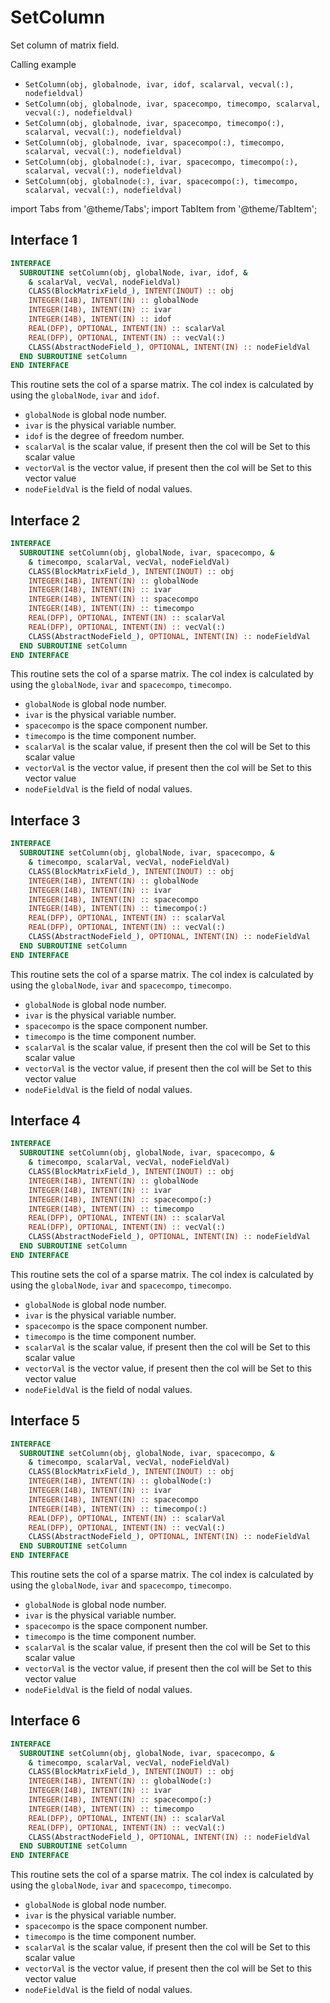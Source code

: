 # SetColumn

Set column of matrix field.

Calling example

- `SetColumn(obj, globalnode, ivar, idof, scalarval, vecval(:), nodefieldval)`
- `SetColumn(obj, globalnode, ivar, spacecompo, timecompo, scalarval, vecval(:), nodefieldval)`
- `SetColumn(obj, globalnode, ivar, spacecompo, timecompo(:), scalarval, vecval(:), nodefieldval)`
- `SetColumn(obj, globalnode, ivar, spacecompo(:), timecompo, scalarval, vecval(:), nodefieldval)`
- `SetColumn(obj, globalnode(:), ivar, spacecompo, timecompo(:), scalarval, vecval(:), nodefieldval)`
- `SetColumn(obj, globalnode(:), ivar, spacecompo(:), timecompo, scalarval, vecval(:), nodefieldval)`

import Tabs from '@theme/Tabs';
import TabItem from '@theme/TabItem';

## Interface 1

<Tabs>
<TabItem value="interface" label="܀ See Interface" default>

```fortran
INTERFACE
  SUBROUTINE setColumn(obj, globalNode, ivar, idof, &
    & scalarVal, vecVal, nodeFieldVal)
    CLASS(BlockMatrixField_), INTENT(INOUT) :: obj
    INTEGER(I4B), INTENT(IN) :: globalNode
    INTEGER(I4B), INTENT(IN) :: ivar
    INTEGER(I4B), INTENT(IN) :: idof
    REAL(DFP), OPTIONAL, INTENT(IN) :: scalarVal
    REAL(DFP), OPTIONAL, INTENT(IN) :: vecVal(:)
    CLASS(AbstractNodeField_), OPTIONAL, INTENT(IN) :: nodeFieldVal
  END SUBROUTINE setColumn
END INTERFACE
```

This routine sets the col of a sparse matrix. The col index is calculated by using the `globalNode`, `ivar` and `idof`.

- `globalNode` is global node number.
- `ivar` is the physical variable number.
- `idof` is the degree of freedom number.
- `scalarVal` is the scalar value, if present then the col will be Set to
this scalar value
- `vectorVal` is the vector value, if present then the col will be Set to
this vector value
- `nodeFieldVal` is the field of nodal values.

</TabItem>

<TabItem value="close" label="↢" default>

</TabItem>
</Tabs>

## Interface 2

<Tabs>
<TabItem value="interface" label="܀ See Interface" default>

```fortran
INTERFACE
  SUBROUTINE setColumn(obj, globalNode, ivar, spacecompo, &
    & timecompo, scalarVal, vecVal, nodeFieldVal)
    CLASS(BlockMatrixField_), INTENT(INOUT) :: obj
    INTEGER(I4B), INTENT(IN) :: globalNode
    INTEGER(I4B), INTENT(IN) :: ivar
    INTEGER(I4B), INTENT(IN) :: spacecompo
    INTEGER(I4B), INTENT(IN) :: timecompo
    REAL(DFP), OPTIONAL, INTENT(IN) :: scalarVal
    REAL(DFP), OPTIONAL, INTENT(IN) :: vecVal(:)
    CLASS(AbstractNodeField_), OPTIONAL, INTENT(IN) :: nodeFieldVal
  END SUBROUTINE setColumn
END INTERFACE
```

This routine sets the col of a sparse matrix. The col index is calculated by using the `globalNode`, `ivar` and `spacecompo`, `timecompo`.

- `globalNode` is global node number.
- `ivar` is the physical variable number.
- `spacecompo` is the space component number.
- `timecompo` is the time component number.
- `scalarVal` is the scalar value, if present then the col will be Set to
this scalar value
- `vectorVal` is the vector value, if present then the col will be Set to
this vector value
- `nodeFieldVal` is the field of nodal values.

</TabItem>

<TabItem value="close" label="↢" default>

</TabItem>
</Tabs>

## Interface 3

<Tabs>
<TabItem value="interface" label="܀ See Interface" default>

```fortran
INTERFACE
  SUBROUTINE setColumn(obj, globalNode, ivar, spacecompo, &
    & timecompo, scalarVal, vecVal, nodeFieldVal)
    CLASS(BlockMatrixField_), INTENT(INOUT) :: obj
    INTEGER(I4B), INTENT(IN) :: globalNode
    INTEGER(I4B), INTENT(IN) :: ivar
    INTEGER(I4B), INTENT(IN) :: spacecompo
    INTEGER(I4B), INTENT(IN) :: timecompo(:)
    REAL(DFP), OPTIONAL, INTENT(IN) :: scalarVal
    REAL(DFP), OPTIONAL, INTENT(IN) :: vecVal(:)
    CLASS(AbstractNodeField_), OPTIONAL, INTENT(IN) :: nodeFieldVal
  END SUBROUTINE setColumn
END INTERFACE
```

This routine sets the col of a sparse matrix. The col index is calculated by using the `globalNode`, `ivar` and `spacecompo`, `timecompo`.

- `globalNode` is global node number.
- `ivar` is the physical variable number.
- `spacecompo` is the space component number.
- `timecompo` is the time component number.
- `scalarVal` is the scalar value, if present then the col will be Set to
this scalar value
- `vectorVal` is the vector value, if present then the col will be Set to
this vector value
- `nodeFieldVal` is the field of nodal values.

</TabItem>

<TabItem value="close" label="↢" default>

</TabItem>
</Tabs>

## Interface 4

<Tabs>
<TabItem value="interface" label="܀ See Interface" default>

```fortran
INTERFACE
  SUBROUTINE setColumn(obj, globalNode, ivar, spacecompo, &
    & timecompo, scalarVal, vecVal, nodeFieldVal)
    CLASS(BlockMatrixField_), INTENT(INOUT) :: obj
    INTEGER(I4B), INTENT(IN) :: globalNode
    INTEGER(I4B), INTENT(IN) :: ivar
    INTEGER(I4B), INTENT(IN) :: spacecompo(:)
    INTEGER(I4B), INTENT(IN) :: timecompo
    REAL(DFP), OPTIONAL, INTENT(IN) :: scalarVal
    REAL(DFP), OPTIONAL, INTENT(IN) :: vecVal(:)
    CLASS(AbstractNodeField_), OPTIONAL, INTENT(IN) :: nodeFieldVal
  END SUBROUTINE setColumn
END INTERFACE
```

This routine sets the col of a sparse matrix. The col index is calculated by using the `globalNode`, `ivar` and `spacecompo`, `timecompo`.

- `globalNode` is global node number.
- `ivar` is the physical variable number.
- `spacecompo` is the space component number.
- `timecompo` is the time component number.
- `scalarVal` is the scalar value, if present then the col will be Set to
this scalar value
- `vectorVal` is the vector value, if present then the col will be Set to
this vector value
- `nodeFieldVal` is the field of nodal values.

</TabItem>

<TabItem value="close" label="↢" default>

</TabItem>
</Tabs>

## Interface 5

<Tabs>
<TabItem value="interface" label="܀ See Interface" default>

```fortran
INTERFACE
  SUBROUTINE setColumn(obj, globalNode, ivar, spacecompo, &
    & timecompo, scalarVal, vecVal, nodeFieldVal)
    CLASS(BlockMatrixField_), INTENT(INOUT) :: obj
    INTEGER(I4B), INTENT(IN) :: globalNode(:)
    INTEGER(I4B), INTENT(IN) :: ivar
    INTEGER(I4B), INTENT(IN) :: spacecompo
    INTEGER(I4B), INTENT(IN) :: timecompo(:)
    REAL(DFP), OPTIONAL, INTENT(IN) :: scalarVal
    REAL(DFP), OPTIONAL, INTENT(IN) :: vecVal(:)
    CLASS(AbstractNodeField_), OPTIONAL, INTENT(IN) :: nodeFieldVal
  END SUBROUTINE setColumn
END INTERFACE
```

This routine sets the col of a sparse matrix. The col index is calculated by using the `globalNode`, `ivar` and `spacecompo`, `timecompo`.

- `globalNode` is global node number.
- `ivar` is the physical variable number.
- `spacecompo` is the space component number.
- `timecompo` is the time component number.
- `scalarVal` is the scalar value, if present then the col will be Set to
this scalar value
- `vectorVal` is the vector value, if present then the col will be Set to
this vector value
- `nodeFieldVal` is the field of nodal values.

</TabItem>

<TabItem value="close" label="↢" default>

</TabItem>
</Tabs>

## Interface 6

<Tabs>
<TabItem value="interface" label="܀ See Interface" default>

```fortran
INTERFACE
  SUBROUTINE setColumn(obj, globalNode, ivar, spacecompo, &
    & timecompo, scalarVal, vecVal, nodeFieldVal)
    CLASS(BlockMatrixField_), INTENT(INOUT) :: obj
    INTEGER(I4B), INTENT(IN) :: globalNode(:)
    INTEGER(I4B), INTENT(IN) :: ivar
    INTEGER(I4B), INTENT(IN) :: spacecompo(:)
    INTEGER(I4B), INTENT(IN) :: timecompo
    REAL(DFP), OPTIONAL, INTENT(IN) :: scalarVal
    REAL(DFP), OPTIONAL, INTENT(IN) :: vecVal(:)
    CLASS(AbstractNodeField_), OPTIONAL, INTENT(IN) :: nodeFieldVal
  END SUBROUTINE setColumn
END INTERFACE
```

This routine sets the col of a sparse matrix. The col index is calculated by using the `globalNode`, `ivar` and `spacecompo`, `timecompo`.

- `globalNode` is global node number.
- `ivar` is the physical variable number.
- `spacecompo` is the space component number.
- `timecompo` is the time component number.
- `scalarVal` is the scalar value, if present then the col will be Set to
this scalar value
- `vectorVal` is the vector value, if present then the col will be Set to
this vector value
- `nodeFieldVal` is the field of nodal values.

</TabItem>

<TabItem value="close" label="↢" default>

</TabItem>
</Tabs>
